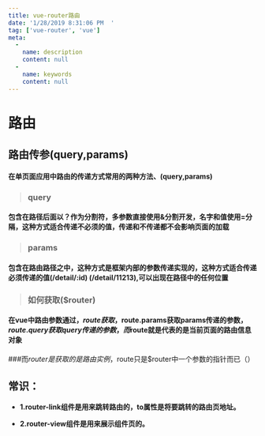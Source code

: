 ```yaml
---
title: vue-router路由
date: '1/28/2019 8:31:06 PM  '
tag: ['vue-router', 'vue']
meta:
  -
    name: description
    content: null
  -
    name: keywords
    content: null
---
```

# 路由

## 路由传参(query,params)

#### 在单页面应用中路由的传递方式常用的两种方法、(query,params)

> ### query

#### 包含在路径后面以？作为分割符，多参数直接使用&分割开发，名字和值使用=分隔，这种方式适合传递不必须的值，传递和不传递都不会影响页面的加载

> ### params

#### 包含在路由路径之中，这种方式是框架内部的参数传递实现的，这种方式适合传递必须传递的值(/detail/:id) (/detail/11213),可以出现在路径中的任何位置

> ### 如何获取($router)

#### 在vue中路由参数通过，$route获取，$route.params获取params传递的参数，$route.query获取query传递的参数，而$route就是代表的是当前页面的路由信息对象

###而$router是获取的是路由实例，$route只是$router中一个参数的指针而已（）

## 常识：

- **1.router-link组件是用来跳转路由的，to属性是将要跳转的路由页地址。**

- **2.router-view组件是用来展示组件页的。**